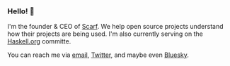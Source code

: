 ### Hello! 👋

I'm the founder & CEO of [Scarf](https://scarf.sh). We help open source projects understand how their projects are being used. I'm also currently serving on the [Haskell.org](https://haskell.org) committe.

You can reach me via [email](mailto:mail@avi.press), [Twitter](https://twitter.com/avi_press), and maybe even [Bluesky](https://bsky.app/profile/avi.press).
